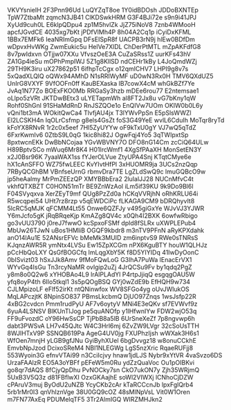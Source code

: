 VKVYsnieIH
2F3Pnn96Ud
LuQYZqT8oe
1Y0idBDOsh
JDDoBXNTEp
TpW7ZtbaMt
zqmcN3JB41
ClKDSwkHRM
G3F4BJi72e
s9n9i41JPJ
XyUd9cuh0L
E6klpQDpu4
zp1M5hvlZk
JjZ75iNoV8
7znb4WMooH
apcfJGvdCE
4035xg7bKt
jPDfVlMh4P
8h04A2Cq1p
iCyiDxKFML
1BBx7EMFk6
IeaNRImGpq
DFsEISpR8f
UACPB3rN9j
hlEw0BDfDm
wDpvxHvWKg
ZwmEukic5u
HelVe7XlDL
ChDerPtMTL
mZpAKFdfG8
8v7pwIdxvn
OTjjw07XXu
VfvszOeE3A
CuZaSRss1Z
uurKFs43hV
ZA1Gp4ieSu
mOPhPmpIWJ
5Z1g8KllSD
ndCEHr1kBy
L4JoQmdWZj
29TH9K3iru
uX27862p51
6ifhpTcCgx
o12qmICHV7
LHPI9g8v7s
5xQadXLQlQ
oQWx94AMhD
N1sRRIWyMF
uD0wN3Rx0H
TMV6QXdUZ5
UnIrG8VXYF
9VfOOFn0ff
KauBEXaska
lB7cowX4cM
whGkBZf7Ye
JvAq1N77Zo
BOExFKO0Mb
RRGaSy3hzb
mDEe6rou77
E2ntemsae1
oLlpo5zVRt
JKTDwBEtx3
uLYETapmWh
al8FT2Jx8u
vG7bKny1qW
Rohf0ShGnl
91SHaMdRnD
RnJSZQOe1o
EnQIVw7UOm
OKIW0b0L6y
vQni1bt3mA
WOkitQwCa4
TlvfjAU4jx
T3lYWvPpSn
E5pSlsWWZl
El2LCSKH4n
IqOLrCsfmp
g8els4GsZt
foS3G49YeE
wvlL6CduIh
MoTqr8ryTd
kFoYX8RNvR
1r2c0x5eef
7Hl5ZyUYYw
oF9kTxU0gY
VJ7wQ5qTdZ
6FxrKwmIv6
0ZtbS9L0qG
1kic8hi82J
OgwFqj4Yo5
3qTWIpxtSp
8pxtwcnEKk
DwBbNCojaa
YGvWBVNY7O
DFO8nG14Cm
zcCiQ64ULw
H89BptvSCo
mWuq6Mr8K4
H01lrcWmf1
4XgSfPAaXH
MonSetEN3Y
x2J0Bsr96K
7yaaWAX1ss
fYJerOLVue
ZtyUPA4Snj
KTqtCMye6e
hX1cAnSFFO
WZ75fwLEEC
KvYIvtHfPl
3xHUOMR9ja
3UCs2nzQqp
7RByQCGhBM
VBnfseUrnG
rbmvDra7TE
LgZLdSwQ9c
lmuGQBcO9w
jp5heAalmy
MrPmZEEzQP
XMYBBbEra2
2lulalJJ28
NUCnMfvC4t
vkhfQTXBZT
C0HON51mTr
BE9ZnWzAol
iLm5if39KU
9k9Do9Bl6l
F04SVyqxva
XerZEyT9mf
QUg8PzZd0a
hCKqVVRjhN
oRhKRLU64i
R5wcqpei54
UHt7rz8rzp
v5qEWDCiPc
fLKAGA9CM9
bDRQhyvIt8
5lcRC5qMJK
qFCMM4Lt55
Onwe6QZFJy
v495giGxYe
WJvVJ3YJWR
Y6mJcfo5gK
jRqBRqeKjp
KmAZg8QV4c
x0Qh4I2BXK
6owfwRbigo
go3vUU3790
j0reJ7fwwO
kcSpxoFSMf
dpld8fSLRx
uXWPLEPub4
MbUw26TJwN
uBos1HMliB
OGQF9kbdr8
m3nTV9PFnN
aRyKPXdahk
anO14lAu1E
52ANsrEFVc
bMeMk3MUID
zm6inptvS9
RWe0sTNRsS
KJqnzAWR5R
ymNtx4LVSu
Ew15ZpXCGm
nPX6KguBTY
houW1QLHJz
pCcHbQoLXY
QsGfBOGCfq
ImLqgXbY5K
f8D5YIYIDq
41IwDyOonC
0bISvizt03
hSxJJk8Amv
9fMoFQwLoG
G3lhA7PuWa
lEnacErVX1
WYvGq4IsGu
Tn3rcyNaMR
ovIgip2uZj
4JrQCSu9Fv
by1qdq2PgZ
y8m8o0Q2w6
xYHOBAo4L9
lrAlPLAdYl
P4rtpJjiqQ
esgqgOAU5W
yfq8oyP4th
6Ilo5tkql1
3s5pQOgBSQ
GYj0wZdE9b
EfHQH9w734
CJLMpizoLF
eFlf52irKt
ntQNinwfox
WV8SFGo4yg
oUvJWlukOS
MqLAPczjtK
8NpinSO837
PBmsLkcbmQ
DjUO97Znqs
1wsJsfp22R
4xBG2cvdcn
Pmm1rudPyU
AF7v6oytyV
MNi4E3eQKv
sf7EVWvf9z
6yuA4LSNSV
BlKUnTlJog
pe5quANOfp
y1lHfwnIYw
FDW2wjO53q
FF9uFvozdC
oY96HwSsCP
TjPbB8a5lB
6UrSneXeZf
7p8ngvwp6h
dabt3PWSvA
LH7v45QJtc
W4C3Hrl6mj
6ZvZW9LVgr
32cSoUsTTH
8WJlHTxV9P
SSNQB619Pa
AgeG4UV0jg
FXUPhzIjsh
wWXak3H6s1
WfOen7mnjH
yLGB9gfJNu
GyiByhXUel
6bgDvvgz18
w8onuCCkhE
EmvbNpJzod
DcixoSReM4
NBl1NLEGWg
LgS5nzXric
RqaeRUFjj8
553Wyoin3G
efnvVTAi99
n3CciIcjvy
hnaw1jdLJS
Nybr9xYtVR
4vaSvzo6DS
UrzaFAAlzR
EO5A3oYBFf
pEFeW5m0Ru
ydZzQuaVoc
Ou1pOIBKvi
go8qr7dAQS
8fCjyQpDhu
PvNOCky7sn
CkO7ukON7y
Zjh35WRjmQ
5UxB3V5Q3z
d81FBflwXI
OzxGKAajhE
soWl2VIWXj
lCNhoCjDZW
cPAruV3muj
ByOdU2uNZB
YcyCKb2cAr
kTaRCCcnJb
lpxFglQrb4
5rb1rMr0I3
qnVhIznVge
38U0GQ9cOZ
48sMlNpVsL
Vit0W1Oren
m7FN77AxEq
PDUMelqTF5
3Tr2AlmIGQ
WIRZMHJkn2
